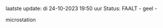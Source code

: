 laatste update: 
di 24-10-2023 19:50   uur 
Status: FAALT - geel - 
<div class="service Y">microstation</div>